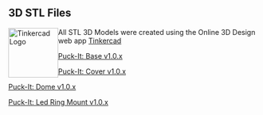 ## 3D STL Files

<img src="https://www.sfranzyshen.org/Puck-It/2D/tinkercad_logo.svg" alt="Tinkercad Logo" title="Tinkercad Logo" id="tinkercad" style="float:left" width="100" /> All STL 3D Models were created using the Online 3D Design web app [Tinkercad](https://www.tinkercad.com/)

[Puck-It: Base v1.0.x](https://www.tinkercad.com/things/kB2Pn6kPynI)

[Puck-It: Cover v1.0.x](https://www.tinkercad.com/things/8ZkUMunyF5W)

[Puck-It: Dome v1.0.x](https://www.tinkercad.com/things/7uUrDmZGgNH)

[Puck-It: Led Ring Mount v1.0.x](https://www.tinkercad.com/things/04B3wYgW9y0)
